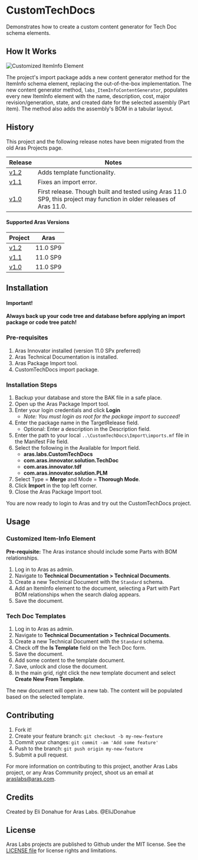# CustomTechDocs

Demonstrates how to create a custom content generator for Tech Doc schema elements.

## How It Works

![Customized ItemInfo Element](./Screenshots/catalog-in-editor.png)

The project's import package adds a new content generator method for the ItemInfo schema element, replacing the out-of-the-box implementation. The new content generator method, `labs_ItemInfoContentGenerator`, populates every new ItemInfo element with the name, description, cost, major revision/generation, state, and created date for the selected assembly (Part item). The method also adds the assembly's BOM in a tabular layout.

## History

This project and the following release notes have been migrated from the old Aras Projects page.

Release | Notes
--------|--------
[v1.2](https://github.com/ArasLabs/custom-tech-docs/releases/tag/v1.2) | Adds template functionality.
[v1.1](https://github.com/ArasLabs/custom-tech-docs/releases/tag/v1.1) | Fixes an import error.
[v1.0](https://github.com/ArasLabs/custom-tech-docs/releases/tag/v1.0) | First release. Though built and tested using Aras 11.0 SP9, this project may function in older releases of Aras 11.0.

#### Supported Aras Versions

Project | Aras
--------|------
[v1.2](https://github.com/ArasLabs/custom-tech-docs/releases/tag/v1.2) | 11.0 SP9
[v1.1](https://github.com/ArasLabs/custom-tech-docs/releases/tag/v1.1) | 11.0 SP9
[v1.0](https://github.com/ArasLabs/custom-tech-docs/releases/tag/v1.0) | 11.0 SP9

## Installation

#### Important!
**Always back up your code tree and database before applying an import package or code tree patch!**

### Pre-requisites

1. Aras Innovator installed (version 11.0 SPx preferred)
2. Aras Technical Documentation is installed.
3. Aras Package Import tool.
4. CustomTechDocs import package.

### Installation Steps

1. Backup your database and store the BAK file in a safe place.
2. Open up the Aras Package Import tool.
3. Enter your login credentials and click **Login**
    * _Note: You must login as root for the package import to succeed!_
4. Enter the package name in the TargetRelease field.
    * Optional: Enter a description in the Description field.
5. Enter the path to your local `..\CustomTechDocs\Import\imports.mf` file in the Manifest File field.
6. Select the following in the Available for Import field.
    * **aras.labs.CustomTechDocs**
    * **com.aras.innovator.solution.TechDoc**
    * **com.aras.innovator.tdf**
    * **com.aras.innovator.solution.PLM**
7. Select Type = **Merge** and Mode = **Thorough Mode**.
8. Click **Import** in the top left corner.
9. Close the Aras Package Import tool.

You are now ready to login to Aras and try out the CustomTechDocs project.

## Usage

### Customized Item-Info Element

**Pre-requisite:** The Aras instance should include some Parts with BOM relationships.

1. Log in to Aras as admin.
2. Navigate to **Technical Documentation > Technical Documents**.
3. Create a new Technical Document with the `Standard` schema.
4. Add an ItemInfo element to the document, selecting a Part with Part BOM relationships when the search dialog appears.
5. Save the document.

### Tech Doc Templates

1. Log in to Aras as admin.
2. Navigate to **Technical Documentation > Technical Documents**.
3. Create a new Technical Document with the `Standard` schema.
4. Check off the **Is Template** field on the Tech Doc form.
5. Save the document.
6. Add some content to the template document.
7. Save, unlock and close the document.
8. In the main grid, right click the new template document and select **Create New From Template**.

The new document will open in a new tab. The content will be populated based on the selected template.

## Contributing

1. Fork it!
2. Create your feature branch: `git checkout -b my-new-feature`
3. Commit your changes: `git commit -am 'Add some feature'`
4. Push to the branch: `git push origin my-new-feature`
5. Submit a pull request.

For more information on contributing to this project, another Aras Labs project, or any Aras Community project, shoot us an email at araslabs@aras.com.

## Credits

Created by Eli Donahue for Aras Labs. @EliJDonahue

## License

Aras Labs projects are published to Github under the MIT license. See the [LICENSE file](./LICENSE.md) for license rights and limitations.
